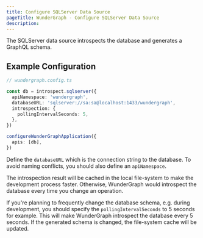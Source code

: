 ```yaml
---
title: Configure SQLServer Data Source
pageTitle: WunderGraph - Configure SQLServer Data Source
description:
---
```


The SQLServer data source introspects the database and generates a GraphQL schema.

## Example Configuration

```typescript
// wundergraph.config.ts

const db = introspect.sqlserver({
  apiNamespace: 'wundergraph',
  databaseURL: 'sqlserver://sa:sa@localhost:1433/wundergraph',
  introspection: {
    pollingIntervalSeconds: 5,
  },
})

configureWunderGraphApplication({
  apis: [db],
})
```

Define the `databaseURL` which is the connection string to the database.
To avoid naming conflicts, you should also define an `apiNamespace`.

The introspection result will be cached in the local file-system to make the development process faster.
Otherwise, WunderGraph would introspect the database every time you change an operation.

If you're planning to frequently change the database schema,
e.g. during development,
you should specify the `pollingIntervalSeconds` to 5 seconds for example.
This will make WunderGraph introspect the database every 5 seconds.
If the generated schema is changed, the file-system cache will be updated.
